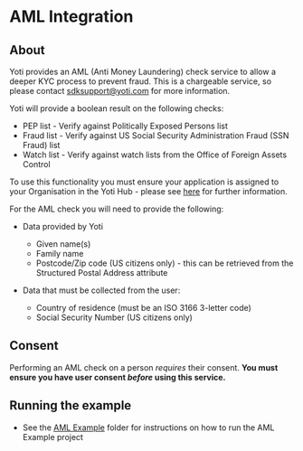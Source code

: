 # AML Integration

## About 

Yoti provides an AML (Anti Money Laundering) check service to allow a deeper KYC process to prevent fraud. This is a chargeable service, so please contact [sdksupport@yoti.com](mailto:sdksupport@yoti.com) for more information.

Yoti will provide a boolean result on the following checks:

* PEP list - Verify against Politically Exposed Persons list
* Fraud list - Verify against  US Social Security Administration Fraud (SSN Fraud) list
* Watch list - Verify against watch lists from the Office of Foreign Assets Control

To use this functionality you must ensure your application is assigned to your Organisation in the Yoti Hub - please see [here](https://developers.yoti.com/yoti-app/web-integration#step-1-creating-an-organisation) for further information.

For the AML check you will need to provide the following:

* Data provided by Yoti
  * Given name(s)
  * Family name
  * Postcode/Zip code (US citizens only) - this can be retrieved from the Structured Postal Address attribute

* Data that must be collected from the user:
  * Country of residence (must be an ISO 3166 3-letter code)
  * Social Security Number (US citizens only)

## Consent

Performing an AML check on a person *requires* their consent.
**You must ensure you have user consent *before* using this service.**

## Running the example

- See the [AML Example](../src/Examples/Aml/AmlExample/README.md) folder for instructions on how to run the AML Example project
